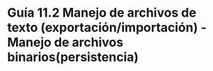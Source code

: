 # Guía 11.2 Manejo de archivos de texto (exportación/importación) - Manejo de archivos binarios(persistencia)

